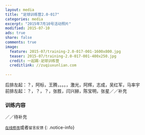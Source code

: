 ```yaml
---
layout: media
title: "足球训练营2.0-017"
categories: media
excerpt: "2015年7月10号活动照片"
modified: 2015-07-10
ads: true
share: false
comments: true
image:
  feature: 2015-07/training-2.0-017-001-1600x800.jpg
  teaser: 2015-07/training-2.0-017-001-400x250.jpg
  credit: 一起踢·足球训练营
  creditlink: //zuqiuxunlian.com
  
---
```

后排左起：？，阿标，王腾，。。。，激光，阿辉，志成，吴红军，马率宇    
前排左起：？，？，？，张胜，闫兴赫，陈宝明，张星／／补充


### 训练内容
／／待补充 

[`在线修改`](https://github.com/awong1900/football/edit/gh-pages/_posts/media/2015-07-10-training-2.0-017.md)或者`留言反馈`
{: .notice-info}
